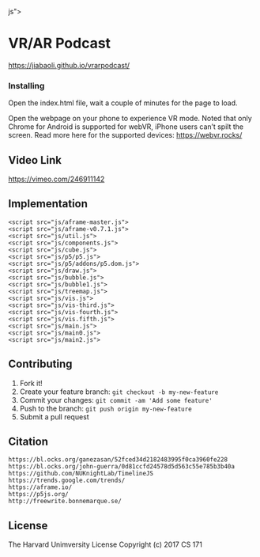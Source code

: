 js">
# VR/AR Podcast

https://jiabaoli.github.io/vrarpodcast/

### Installing

Open the index.html file, wait a couple of minutes for the page to load.

Open the webpage on your phone to experience VR mode. Noted that only Chrome for Android is supported for webVR, iPhone users can’t spilt the screen. Read more here for the supported devices:
https://webvr.rocks/

## Video Link

https://vimeo.com/246911142

## Implementation
```
<script src="js/aframe-master.js">
<script src="js/aframe-v0.7.1.js">
<script src="js/util.js">
<script src="js/components.js">
<script src="js/cube.js">
<script src="js/p5/p5.js">
<script src="js/p5/addons/p5.dom.js">
<script src="js/draw.js">
<script src="js/bubble.js">
<script src="js/bubble1.js">
<script src="js/treemap.js">
<script src="js/vis.js">
<script src="js/vis-third.js">
<script src="js/vis-fourth.js">
<script src="js/vis.fifth.js">
<script src="js/main.js">
<script src="js/main0.js">
<script src="js/main2.js">
```

## Contributing

1. Fork it!
2. Create your feature branch: `git checkout -b my-new-feature`
3. Commit your changes: `git commit -am 'Add some feature'`
4. Push to the branch: `git push origin my-new-feature`
5. Submit a pull request 

## Citation
```
https://bl.ocks.org/ganezasan/52fced34d2182483995f0ca3960fe228
https://bl.ocks.org/john-guerra/0d81ccfd24578d5d563c55e785b3b40a
https://github.com/NUKnightLab/TimelineJS
https://trends.google.com/trends/
https://aframe.io/
https://p5js.org/
http://freewrite.bonnemarque.se/
```

## License

The Harvard Unimversity License
Copyright (c) 2017 CS 171


